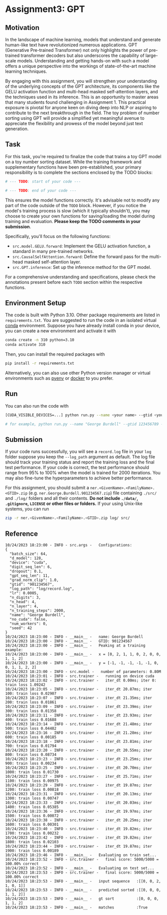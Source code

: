# Assignment3: GPT

## Motivation

In the landscape of machine learning, models that understand and generate human-like text have revolutionized numerous applications.
GPT (Generative Pre-trained Transformer) not only highlights the power of pre-trained transformer decoders but also underscores the capability of large-scale models.
Understanding and getting hands-on with such a model offers a unique perspective into the workings of state-of-the-art machine learning techniques.

By engaging with this assignment, you will strengthen your understanding of the underlying concepts of the GPT architecture, its components like the GELU activation function and multi-head masked self-attention layers, and the techniques used in its inference.
This is an opportunity to master areas that many students found challenging in Assignment 1.
This practical exposure is pivotal for anyone keen on diving deep into NLP or aspiring to contribute to the next breakthrough in the field.
The toy problem of number sorting using GPT will provide a simplified yet meaningful avenue to appreciate the flexibility and prowess of the model beyond just text generation.

## Task
For this task, you're required to finalize the code that trains a toy GPT model on a toy number sorting dataset.
While the training framework and supplementary functions have been pre-established, your primary responsibility is to complete the sections enclosed by the TODO blocks:

```python
# --- TODO: start of your code ---

# --- TODO: end of your code ---
```

This ensures the model functions correctly.
It's advisable not to modify any part of the code outside of the `TODO` block.
However, if you notice the model's training process is slow (which it typically shouldn't), you may choose to create your own functions for saving/loading the model during training and evaluation.
**Please keep the TODO comments in your submission**.

Specifically, you'll focus on the following functions:
- `src.model.GELU.forward`: Implement the GELU activation function, a standard in many pre-trained networks.
- `src.CausalSelfAttention.forward`: Define the forward pass for the multi-head masked self-attention layer.
- `src.GPT.inference`: Set up the inference method for the GPT model.

For a comprehensive understanding and specifications, please check the annotations present before each `TODO` section within the respective functions.

## Environment Setup
The code is built with Python 3.10.
Other package requirements are listed in `requirements.txt`.
You are suggested to run the code in an isolated virtual [conda](https://www.anaconda.com/) environment.
Suppose you have already install conda in your device, you can create a new environment and activate it with
```bash
conda create -n 310 python=3.10
conda activate 310
```
Then, you can install the required packages with
```bash
pip install -r requirements.txt
```

Alternatively, you can also use other Python version manager or virtual environments such as [pyenv](https://github.com/pyenv/pyenv) or [docker](https://www.docker.com/) to you prefer.

## Run

You can also run the code with 
```bash
[CUDA_VISIBLE_DEVICES=...] python run.py --name <your name> --gtid <your GTID> [other arguments...]

# for example, python run.py --name "George Burdell" --gtid 123456789 --lr 1e5
```

## Submission

If your code runs successfully, you will see a `record.log` file in your `log` folder suppose you keep the `--log_path` argument as default.
The log file should track your training status and report the training loss and the final test performance.
If your code is correct, the test performance should range from 95% to 100% when the model is trained for 2000 iterations.
You may also fine-tune the hyperparameters to achieve better performance.

For this assignment, you should submit a `ner.<GivenName>.<FamilyName>.<GTID>.zip` (e.g. `ner.George.Burdell.901234567.zip`) file containing `./src/` and `./log/` folders and all their contents.
**Do not include `./data/`, `.gitignore`, `LICENSE` or other files or folders.**
If your using Unix-like systems, you can run
```bash
zip -r ner.<GivenName>.<FamilyName>.<GTID>.zip log/ src/
```

## Reference
```
10/24/2023 18:23:00 - INFO - src.args -   Configurations:
{
  "batch_size": 64,
  "d_model": 128,
  "device": "cuda",
  "digit_seq_len": 6,
  "dropout": 0.1,
  "gpt_seq_len": 11,
  "grad_norm_clip": 1.0,
  "gtid": "901234567",
  "log_path": "log/record.log",
  "lr": 0.0005,
  "n_digits": 3,
  "n_head": 4,
  "n_layer": 4,
  "n_training_steps": 2000,
  "name": "George Burdell",
  "no_cuda": false,
  "num_workers": 0,
  "seed": 42
}
10/24/2023 18:23:00 - INFO - __main__ -   name: George Burdell
10/24/2023 18:23:00 - INFO - __main__ -   GTID: 901234567
10/24/2023 18:23:00 - INFO - __main__ -   Peaking at a training example:
10/24/2023 18:23:00 - INFO - __main__ -   x = [0, 2, 1, 1, 0, 2, 0, 0, 1, 1, 2]
10/24/2023 18:23:00 - INFO - __main__ -   y = [-1, -1, -1, -1, -1, 0, 0, 1, 1, 2, 2]
10/24/2023 18:23:00 - INFO - src.model -   number of parameters: 0.80M
10/24/2023 18:23:01 - INFO - src.trainer -   running on device cuda
10/24/2023 18:23:02 - INFO - src.trainer -   iter_dt 0.00ms; iter 0: train loss 1.09242
10/24/2023 18:23:05 - INFO - src.trainer -   iter_dt 20.87ms; iter 100: train loss 0.02907
10/24/2023 18:23:07 - INFO - src.trainer -   iter_dt 21.35ms; iter 200: train loss 0.01861
10/24/2023 18:23:09 - INFO - src.trainer -   iter_dt 23.39ms; iter 300: train loss 0.01358
10/24/2023 18:23:11 - INFO - src.trainer -   iter_dt 23.93ms; iter 400: train loss 0.01688
10/24/2023 18:23:14 - INFO - src.trainer -   iter_dt 21.48ms; iter 500: train loss 0.04482
10/24/2023 18:23:16 - INFO - src.trainer -   iter_dt 21.28ms; iter 600: train loss 0.00185
10/24/2023 18:23:18 - INFO - src.trainer -   iter_dt 23.81ms; iter 700: train loss 0.01794
10/24/2023 18:23:20 - INFO - src.trainer -   iter_dt 20.55ms; iter 800: train loss 0.08734
10/24/2023 18:23:23 - INFO - src.trainer -   iter_dt 23.25ms; iter 900: train loss 0.00234
10/24/2023 18:23:25 - INFO - src.trainer -   iter_dt 20.70ms; iter 1000: train loss 0.01730
10/24/2023 18:23:27 - INFO - src.trainer -   iter_dt 25.71ms; iter 1100: train loss 0.00975
10/24/2023 18:23:29 - INFO - src.trainer -   iter_dt 19.87ms; iter 1200: train loss 0.00818
10/24/2023 18:23:31 - INFO - src.trainer -   iter_dt 20.13ms; iter 1300: train loss 0.00747
10/24/2023 18:23:33 - INFO - src.trainer -   iter_dt 20.03ms; iter 1400: train loss 0.05385
10/24/2023 18:23:36 - INFO - src.trainer -   iter_dt 19.97ms; iter 1500: train loss 0.00072
10/24/2023 18:23:38 - INFO - src.trainer -   iter_dt 20.25ms; iter 1600: train loss 0.00301
10/24/2023 18:23:40 - INFO - src.trainer -   iter_dt 19.82ms; iter 1700: train loss 0.00232
10/24/2023 18:23:42 - INFO - src.trainer -   iter_dt 19.82ms; iter 1800: train loss 0.02103
10/24/2023 18:23:44 - INFO - src.trainer -   iter_dt 19.87ms; iter 1900: train loss 0.00189
10/24/2023 18:23:46 - INFO - __main__ -   Evaluating on train set...
10/24/2023 18:23:52 - INFO - src.trainer -   final score: 5000/5000 = 100.00% correct
10/24/2023 18:23:52 - INFO - __main__ -   Evaluating on test set...
10/24/2023 18:23:53 - INFO - src.trainer -   final score: 5000/5000 = 100.00% correct
10/24/2023 18:23:53 - INFO - __main__ -   input sequence   :[[0, 0, 2, 1, 0, 1]]
10/24/2023 18:23:53 - INFO - __main__ -   predicted sorted :[[0, 0, 0, 1, 1, 2]]
10/24/2023 18:23:53 - INFO - __main__ -   gt sort          :[0, 0, 0, 1, 1, 2]
10/24/2023 18:23:53 - INFO - __main__ -   matches          :True
```
